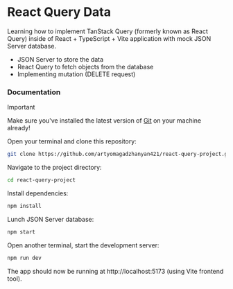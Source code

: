 # React Query Data

Learning how to implement TanStack Query (formerly known as React Query) inside of React + TypeScript + Vite application with mock JSON Server database.

* JSON Server to store the data
* React Query to fetch objects from the database
* Implementing mutation (DELETE request)

### Documentation

> [!IMPORTANT]  
> Make sure you've installed the latest version of [Git](https://git-scm.com/) on your machine already!

Open your terminal and clone this repository:

```bash
git clone https://github.com/artyomagadzhanyan421/react-query-project.git
```

Navigate to the project directory:

```bash
cd react-query-project
```

Install dependencies:

```bash
npm install
```

Lunch JSON Server database:

```bash
npm start
```

Open another terminal, start the development server:

```bash
npm run dev
```

The app should now be running at http://localhost:5173 (using Vite frontend tool).